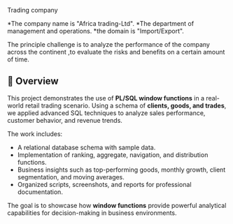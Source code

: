 Trading company

*The company name is "Africa trading-Ltd".
*The department of management and operations.
*the domain is "Import/Export".

The principle challenge is to analyze the performance of the company across the continent ,to evaluate the risks and benefits on a certain amount of time.


## 📖 Overview

This project demonstrates the use of **PL/SQL window functions** in a real-world retail trading scenario. Using a schema of **clients, goods, and trades**, we applied advanced SQL techniques to analyze sales performance, customer behavior, and revenue trends.

The work includes:

* A relational database schema with sample data.
* Implementation of ranking, aggregate, navigation, and distribution functions.
* Business insights such as top-performing goods, monthly growth, client segmentation, and moving averages.
* Organized scripts, screenshots, and reports for professional documentation.

The goal is to showcase how **window functions** provide powerful analytical capabilities for decision-making in business environments.
